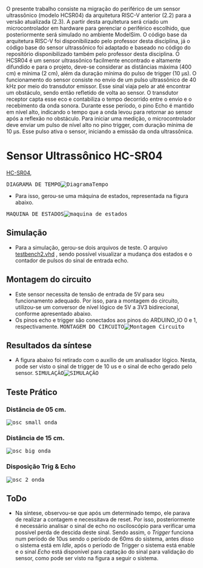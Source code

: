   O presente trabalho consiste na migração do periférico de um sensor ultrassônico (modelo HCSR04) da arquitetura RISC-V anterior (2.2) para a versão atualizada (2.3). A partir desta arquitetura será criado um microcontrolador em hardware para gerenciar o periférico escolhido, que posteriormente será simulado no ambiente ModelSim. O código base da arquitetura RISC-V foi disponibilizado pelo professor desta disciplina, já o código base do sensor ultrassônico foi adaptado e baseado no código do repositório disponibilizado também pelo professor desta disciplina. 
	O HCSR04 é um sensor ultrassônico facilmente encontrado e altamente difundido e para o projeto, deve-se considerar as distâncias máxima (400 cm) e mínima (2 cm), além da duração mínima do pulso de trigger (10 µs). O funcionamento do sensor consiste no envio de um pulso ultrassônico de 40 kHz por meio do transdutor emissor. Esse sinal viaja pelo ar até encontrar um obstáculo, sendo então refletido de volta ao sensor. O transdutor receptor capta esse eco e contabiliza o tempo decorrido entre o envio e o recebimento da onda sonora. Durante esse período, o pino Echo é mantido em nível alto, indicando o tempo que a onda levou para retornar ao sensor após a reflexão no obstáculo. Para iniciar uma medição, o microcontrolador deve enviar um pulso de nível alto no pino trigger, com duração mínima de 10 µs. Esse pulso ativa o sensor, iniciando a emissão da onda ultrassônica. 

# Sensor Ultrassônico HC-SR04
 [HC-SR04](https://cdn.sparkfun.com/datasheets/Sensors/Proximity/HCSR04.pdf), 

<kbd>DIAGRAMA DE TEMPO![DiagramaTempo](https://github.com/lirahc/hcsr04_pld_ultrassonic/assets/49963038/ec08f287-c4fc-4ad3-9d37-afcda94749b8)</kbd>

- Para isso, gerou-se uma máquina de estados, representada na figura abaixo.

<kbd>MAQUINA DE ESTADOS![maquina_de_estados](https://github.com/lirahc/hcsr04_pld_ultrassonic/assets/49963038/d9e81335-5bad-4bd1-9e12-e6f57d76553d)</kbd>

## Simulação
- Para a simulação, gerou-se dois arquivos de teste. O arquivo [testbench2.vhd](/peripherals/hcsr04_ultrassonic_sensor) , sendo possível visualizar a mudança dos estados e o contador de pulsos do sinal de entrada echo.

## Montagem do circuito
- Este sensor necessita de tensão de entrada de 5V para seu funcionamento adequado. Por isso, para a montagem do circuito, utilizou-se um conversor de nível lógico de 5V a 3V3 bidirecional, conforme apresentado abaixo.
- Os pinos echo e trigger são conectados aos pinos do ARDUINO_IO 0 e 1, respectivamente.
<kbd>MONTAGEM DO CIRCUITO![Montagem_Circuito](https://github.com/lirahc/hcsr04_pld_ultrassonic/assets/49963038/b922cfb7-0732-47e0-84f6-5f686ca8940d)<kbd>

## Resultados da síntese
- A figura abaixo foi retirado com o auxílio de um analisador lógico. Nesta, pode ser visto o sinal de trigger de 10 us e o sinal de echo gerado pelo sensor.
<kbd>SIMULAÇÃO![SIMULAÇÃO](https://github.com/lirahc/hcsr04_pld_ultrassonic/assets/49963038/53c80034-e160-429f-b757-f160ba7e3769)<kbd>

## Teste Prático
### Distância de 05 cm.
<kbd>![osc_small_onda](https://github.com/lirahc/hcsr04_pld_ultrassonic/assets/49963038/1ae7c6e8-e484-4fdb-81b3-f5fc703d5f0d)<kbd>

### Distância de 15 cm.
<kbd>![osc_big_onda](https://github.com/lirahc/hcsr04_pld_ultrassonic/assets/49963038/bfcf183d-06a4-4807-a2d7-b30557ede34b)<kbd>

### Disposição Trig & Echo
<kbd>![osc_2_onda](https://github.com/lirahc/hcsr04_pld_ultrassonic/assets/49963038/91d3e51a-c8cf-45a9-a008-ebd8bd8690b5)<kbd>

## ToDo
- Na síntese, observou-se que após um determinado tempo, ele parava de realizar a contagem e necessitava de reset. Por isso, posteriormente é necessário analisar o sinal de echo no osciloscópio para verificar uma possível perda de descida deste sinal. Sendo assim, o *Trigger* funciona num período de 10us sendo o período de 60ms do sistema, antes disso o sistema está em *Idle*, após o período de Trigger o sistema está enable e o sinal *Echo* está disponível para captação do sinal para validação do sensor, como pode ser visto na figura a seguir o sistema.



